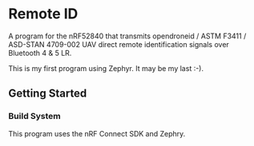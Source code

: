 # Remote ID

A program for the nRF52840 that transmits opendroneid / ASTM F3411 / ASD-STAN 4709-002 UAV direct remote identification signals over Bluetooth 4 & 5 LR. 

This is my first program using Zephyr. It may be my last :-).

## Getting Started

### Build System

This program uses the nRF Connect SDK and Zephry.








